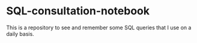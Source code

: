 # SQL-consultation-notebook
This is a repository to see and remember some SQL queries that I use on a daily basis.
